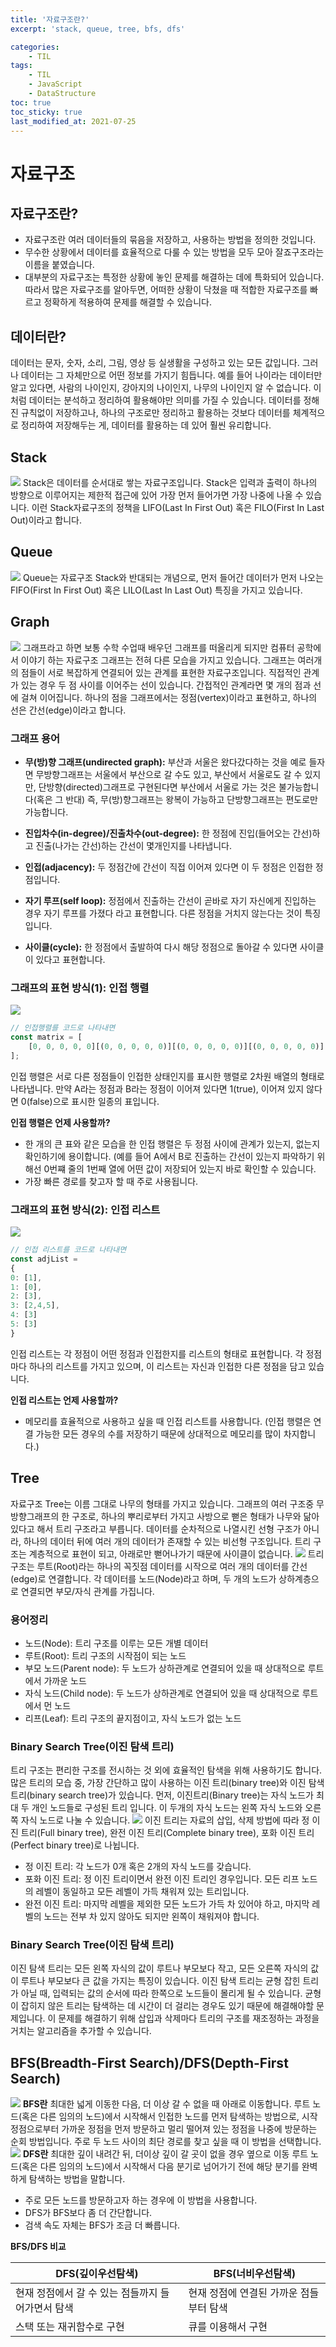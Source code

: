 ```yaml
---
title: '자료구조란?'
excerpt: 'stack, queue, tree, bfs, dfs'

categories:
    - TIL
tags:
    - TIL
    - JavaScript
    - DataStructure
toc: true
toc_sticky: true
last_modified_at: 2021-07-25
---
```


# 자료구조

## 자료구조란?

-   자료구조란 여러 데이터들의 묶음을 저장하고, 사용하는 방법을 정의한 것입니다.
-   무수한 상황에서 데이터를 효율적으로 다룰 수 있는 방법을 모두 모아 잘죠구조라는 이름을 붙였습니다.
-   대부분의 자료구조는 특정한 상황에 놓인 문제를 해결하는 데에 특화되어 있습니다. 따라서 많은 자료구조를 알아두면, 어떠한 상황이 닥쳤을 때 적합한 자료구조를 빠르고 정확하게 적용하여 문제를 해결할 수 있습니다.

## 데이터란?

데이터는 문자, 숫자, 소리, 그림, 영상 등 실생활을 구성하고 있는 모든 값입니다. 그러나 데이터는 그 자체만으로 어떤 정보를 가지기 힘듭니다. 예를 들어 나이라는 데이터만 알고 있다면, 사람의 나이인지, 강아지의 나이인지, 나무의 나이인지 알 수 없습니다. 이처럼 데이터는 분석하고 정리하여 활용해야만 의미를 가질 수 있습니다.
데이터를 정해진 규칙없이 저장하고나, 하나의 구조로만 정리하고 활용하는 것보다 데이터를 체계적으로 정리하여 저장해두는 게, 데이터를 활용하는 데 있어 훨씬 유리합니다.

## Stack

![](https://images.velog.io/images/blackdavil01/post/c47c3897-d1f8-4e81-b63e-67c697a49896/%EC%8A%A4%ED%81%AC%EB%A6%B0%EC%83%B7,%202021-07-25%2014-33-57.png)
Stack은 데이터를 순서대로 쌓는 자료구조입니다. Stack은 입력과 출력이 하나의 방향으로 이루어지는 제한적 접근에 있어 가장 먼저 들어가면 가장 나중에 나올 수 있습니다. 이런 Stack자료구조의 정책을 LIFO(Last In First Out) 혹은 FILO(First In Last Out)이라고 합니다.

## Queue

![](https://images.velog.io/images/blackdavil01/post/8e200afc-0dc5-4088-b0b9-780304f05dd1/%EC%8A%A4%ED%81%AC%EB%A6%B0%EC%83%B7,%202021-07-25%2014-36-01.png)
Queue는 자료구조 Stack와 반대되는 개념으로, 먼저 들어간 데이터가 먼저 나오는 FIFO(First In First Out) 혹은 LILO(Last In Last Out) 특징을 가지고 있습니다.

## Graph

![](https://images.velog.io/images/blackdavil01/post/7c135d9a-f596-4e75-bf6b-88363bed3f58/%EC%8A%A4%ED%81%AC%EB%A6%B0%EC%83%B7,%202021-07-25%2014-40-08.png)
그래프라고 하면 보통 수학 수업때 배우던 그래프를 떠올리게 되지만 컴퓨터 공학에서 이야기 하는 자료구조 그래프는 전혀 다른 모습을 가지고 있습니다.
그래프는 여러개의 점들이 서로 복잡하게 연결되어 있는 관계를 표현한 자료구조입니다. 직접적인 관계가 있는 경우 두 점 사이를 이어주는 선이 있습니다. 간접적인 관계라면 몇 개의 점과 선에 걸쳐 이어집니다. 하나의 점을 그래프에서는 정점(vertex)이라고 표현하고, 하나의 선은 간선(edge)이라고 합니다.

### 그래프 용어

-   **무(방)향 그래프(undirected graph):** 부산과 서울은 왔다갔다하는 것을 예로 들자면 무방향그래프는 서울에서 부산으로 갈 수도 있고, 부산에서 서울로도 갈 수 있지만, 단방향(directed)그래프로 구현된다면 부산에서 서울로 가는 것은 불가능합니다(혹은 그 반대) 즉, 무(방)향그래프는 왕복이 가능하고 단방향그래프는 편도로만 가능합니다.

-   **진입차수(in-degree)/진출차수(out-degree):** 한 정점에 진입(들어오는 간선)하고 진출(나가는 간선)하는 간선이 몇개인지를 나타냅니다.

-   **인접(adjacency):** 두 정점간에 간선이 직접 이어져 있다면 이 두 정점은 인접한 정점입니다.

-   **자기 루프(self loop):** 정점에서 진출하는 간선이 곧바로 자기 자신에게 진입하는 경우 자기 루프를 가졌다 라고 표현합니다. 다른 정점을 거치지 않는다는 것이 특징입니다.

-   **사이클(cycle):** 한 정점에서 출발하여 다시 해당 정점으로 돌아갈 수 있다면 사이클이 있다고 표현합니다.

### 그래프의 표현 방식(1): 인접 행렬

![](https://images.velog.io/images/blackdavil01/post/359963ea-9675-4b3a-af7e-e8572da57761/%EC%8A%A4%ED%81%AC%EB%A6%B0%EC%83%B7,%202021-07-25%2014-49-01.png)

```js
// 인접행렬를 코드로 나타내면
const matrix = [
    [0, 0, 0, 0, 0][(0, 0, 0, 0, 0)][(0, 0, 0, 0, 0)][(0, 0, 0, 0, 0)][(0, 0, 0, 0, 0)],
];
```

인접 행렬은 서로 다른 정점들이 인접한 상태인지를 표시한 행렬로 2차원 배열의 형태로 나타냅니다. 만약 A라는 정점과 B라는 정점이 이어져 있다면 1(true), 이어져 있지 않다면 0(false)으로 표시한 일종의 표입니다.

**인접 행렬은 언제 사용할까?**

-   한 개의 큰 표와 같은 모습을 한 인접 행렬은 두 정점 사이에 관계가 있는지, 없는지 확인하기에 용이합니다.
    (예를 들어 A에서 B로 진출하는 간선이 있는지 파악하기 위해선 0번쨰 줄의 1번째 열에 어떤 값이 저장되어 있는지 바로 확인할 수 있습니다.
-   가장 빠른 경로를 찾고자 할 때 주로 사용됩니다.

### 그래프의 표현 방식(2): 인접 리스트

![](https://images.velog.io/images/blackdavil01/post/536f41e0-0ef3-41c1-bdac-f12c43a3160e/%EC%8A%A4%ED%81%AC%EB%A6%B0%EC%83%B7,%202021-07-25%2014-52-04.png)

```js
// 인접 리스트를 코드로 나타내면
const adjList =
{
0: [1],
1: [0],
2: [3],
3: [2,4,5],
4: [3]
5: [3]
}
```

인접 리스트는 각 정점이 어떤 정점과 인접한지를 리스트의 형태로 표현합니다. 각 정점마다 하나의 리스트를 가지고 있으며, 이 리스트는 자신과 인접한 다른 정점을 담고 있습니다.

**인접 리스트는 언제 사용할까?**

-   메모리를 효율적으로 사용하고 싶을 때 인접 리스트를 사용합니다.
    (인접 행렬은 연결 가능한 모든 경우의 수를 저장하기 때문에 상대적으로 메모리를 많이 차지합니다.)

## Tree

자료구조 Tree는 이름 그대로 나무의 형태를 가지고 있습니다. 그래프의 여러 구조중 무방향그래프의 한 구조로, 하나의 뿌리로부터 가지고 사방으로 뻗은 형태가 나무와 닮아 있다고 해서 트리 구조라고 부릅니다.
데이터를 순차적으로 나열시킨 선형 구조가 아니라, 하나의 데이터 뒤에 여러 개의 데이터가 존재할 수 있는 비선형 구조입니다. 트리 구조는 계층적으로 표현이 되고, 아래로만 뻗어나가기 때문에 사이클이 없습니다.
![](https://images.velog.io/images/blackdavil01/post/24e39357-932d-4d2f-92fe-e28a2a854ad2/%EC%8A%A4%ED%81%AC%EB%A6%B0%EC%83%B7,%202021-07-25%2015-04-56.png)
트리 구조는 루트(Root)라는 하나의 꼭짓점 데이터를 시작으로 여러 개의 데이터를 간선(edge)로 연결합니다. 각 데이터를 노드(Node)라고 하며, 두 개의 노드가 상하계층으로 연결되면 부모/자식 관계를 가집니다.

### 용어정리

-   노드(Node): 트리 구조를 이루는 모든 개별 데이터
-   루트(Root): 트리 구조의 시작점이 되는 노드
-   부모 노드(Parent node): 두 노드가 상하관계로 연결되어 있을 때 상대적으로 루트에서 가까운 노드
-   자식 노드(Child node): 두 노드가 상하관계로 연결되어 있을 때 상대적으로 루트에서 먼 노드
-   리프(Leaf): 트리 구조의 끝지점이고, 자식 노드가 없는 노드

### Binary Search Tree(이진 탐색 트리)

트리 구조는 편리한 구조를 전시하는 것 외에 효율적인 탐색을 위해 사용하기도 합니다.
많은 트리의 모습 중, 가장 간단하고 많이 사용하는 이진 트리(binary tree)와 이진 탐색 트리(binary search tree)가 있습니다.
먼저, 이진트리(Binary tree)는 자식 노드가 최대 두 개인 노드들로 구성된 트리 입니다. 이 두개의 자식 노드는 왼쪽 자식 노드와 오른쪽 자식 노드로 나눌 수 있습니다.
![](https://images.velog.io/images/blackdavil01/post/b3da8c42-05d8-479c-b80e-18fdd9b3d42e/%EC%8A%A4%ED%81%AC%EB%A6%B0%EC%83%B7,%202021-07-25%2015-15-15.png)
이진 트리는 자료의 삽입, 삭제 방법에 따라 정 이진 트리(Full binary tree), 완전 이진 트리(Complete binary tree), 포화 이진 트리(Perfect binary tree)로 나뉩니다.

-   정 이진 트리: 각 노드가 0개 혹은 2개의 자식 노드를 갖습니다.
-   포화 이진 트리: 정 이진 트리이면서 완전 이진 트리인 경우입니다. 모든 리프 노드의 레벨이 동일하고 모든 레벨이 가득 채워져 있는 트리입니다.
-   완전 이진 트리: 마지막 레벨을 제외한 모든 노드가 가득 차 있어야 하고, 마지막 레벨의 노드는 전부 차 있지 않아도 되지만 왼쪽이 채워져야 합니다.

### Binary Search Tree(이진 탐색 트리)

이진 탐색 트리는 모든 왼쪽 자식의 값이 루트나 부모보다 작고, 모든 오른쪽 자식의 값이 루트나 부모보다 큰 값을 가지는 특징이 있습니다.
이진 탐색 트리는 균형 잡힌 트리가 아닐 때, 입력되는 값의 순서에 따라 한쪽으로 노드들이 몰리게 될 수 있습니다. 균형이 잡히지 않은 트리는 탐색하는 데 시간이 더 걸리는 경우도 있기 때문에 해결해야할 문제입니다. 이 문제를 해결하기 위해 삽입과 삭제마다 트리의 구조를 재조정하는 과정을 거치는 알고리즘을 추가할 수 있습니다.

## BFS(Breadth-First Search)/DFS(Depth-First Search)

![](https://images.velog.io/images/blackdavil01/post/2fd53577-e74a-4696-8a72-eb93d9f0c0d9/img.gif)
**BFS란**
최대한 넓게 이동한 다음, 더 이상 갈 수 없을 때 아래로 이동합니다.
루트 노드(혹은 다른 임의의 노드)에서 시작해서 인접한 노드를 먼저 탐색하는 방법으로, 시작 정점으로부터 가까운 정점을 먼저 방문하고 멀리 떨어져 있는 정점을 나중에 방문하는 순회 방법입니다.
주로 두 노드 사이의 최단 경로를 찾고 싶을 때 이 방법을 선택합니다.
![](https://images.velog.io/images/blackdavil01/post/07c0d210-9d8a-4629-83b6-38accfd04328/12.gif)
**DFS란**
최대한 깊이 내려간 뒤, 더이상 깊이 갈 곳이 없을 경우 옆으로 이동
루트 노드(혹은 다른 임의의 노드)에서 시작해서 다음 분기로 넘어가기 전에 해당 분기를 완벽하게 탐색하는 방법을 말합니다.

-   주로 모든 노드를 방문하고자 하는 경우에 이 방법을 사용합니다.
-   DFS가 BFS보다 좀 더 간단합니다.
-   검색 속도 자체는 BFS가 조금 더 빠릅니다.

**BFS/DFS 비교**

| DFS(깊이우선탐색)                                 | BFS(너비우선탐색)                       |
| ------------------------------------------------- | --------------------------------------- |
| 현재 정점에서 갈 수 있는 점들까지 들어가면서 탐색 | 현재 정점에 연결된 가까운 점들부터 탐색 |
| 스택 또는 재귀함수로 구현                         | 큐를 이용해서 구현                      |
